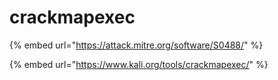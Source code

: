 # crackmapexec

{% embed url="https://attack.mitre.org/software/S0488/" %}

{% embed url="https://www.kali.org/tools/crackmapexec/" %}

